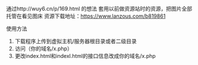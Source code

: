通过http://wuy6.cn/p/169.html 的想法
套用以前做资源站时的资源，把图片全部托管在看见图床
资源下载地址：https://www.lanzous.com/b819861

使用方法
1. 下载程序上传到虚拟主机/服务器根目录或者二级目录
2. 访问（你的域名/x.php）
3. 更改index.html和indexl.html的接口信息改成你的域名/x.php
